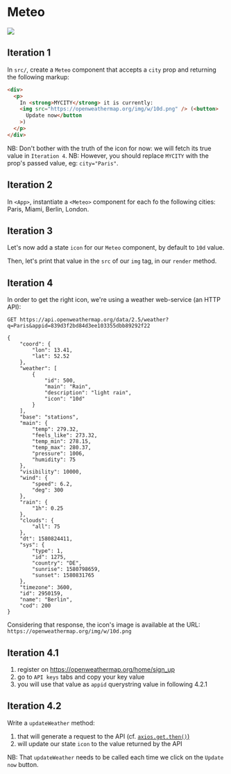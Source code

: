 # Meteo

![](https://s3-us-west-2.amazonaws.com/s.cdpn.io/67030/todd-jiang-kZK-JFZ6WsE-unsplash.jpg)

## Iteration 1

In `src/`, create a `Meteo` component that accepts a `city` prop and returning the following markup:

```html
<div>
  <p>
    In <strong>MYCITY</strong> it is currently:
    <img src="https://openweathermap.org/img/w/10d.png" /> (<button>
      Update now</button
    >)
  </p>
</div>
```

NB: Don't bother with the truth of the icon for now: we will fetch its true value in `Iteration 4`.
NB: However, you should replace `MYCITY` with the prop's passed value, eg: `city="Paris"`.

## Iteration 2

In `<App>`, instantiate a `<Meteo>` component for each fo the following cities: Paris, Miami, Berlin, London.

## Iteration 3

Let's now add a state `icon` for our `Meteo` component, by default to `10d` value.

Then, let's print that value in the `src` of our `img` tag, in our `render` method.

## Iteration 4

In order to get the right icon, we're using a weather web-service (an HTTP API):

```
GET https://api.openweathermap.org/data/2.5/weather?q=Paris&appid=839d3f2bd84d3ee103355dbb89292f22

{
    "coord": {
        "lon": 13.41,
        "lat": 52.52
    },
    "weather": [
        {
            "id": 500,
            "main": "Rain",
            "description": "light rain",
            "icon": "10d"
        }
    ],
    "base": "stations",
    "main": {
        "temp": 279.32,
        "feels_like": 273.32,
        "temp_min": 278.15,
        "temp_max": 280.37,
        "pressure": 1006,
        "humidity": 75
    },
    "visibility": 10000,
    "wind": {
        "speed": 6.2,
        "deg": 300
    },
    "rain": {
        "1h": 0.25
    },
    "clouds": {
        "all": 75
    },
    "dt": 1580824411,
    "sys": {
        "type": 1,
        "id": 1275,
        "country": "DE",
        "sunrise": 1580798659,
        "sunset": 1580831765
    },
    "timezone": 3600,
    "id": 2950159,
    "name": "Berlin",
    "cod": 200
}
```

Considering that response, the icon's image is available at the URL: `https://openweathermap.org/img/w/10d.png`

## Iteration 4.1

1. register on https://openweathermap.org/home/sign_up
2. go to `API keys` tabs and copy your key value
3. you will use that value as `appid` querystring value in following 4.2.1

## Iteration 4.2

Write a `updateWeather` method:

1. that will generate a request to the API (cf. [`axios.get.then()`)](https://github.com/axios/axios)
2. will update our state `icon` to the value returned by the API

NB: That `updateWeather` needs to be called each time we click on the `Update now` button.
